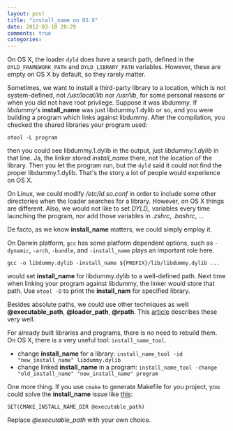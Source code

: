 ```yaml
---
layout: post
title: "install_name on OS X"
date: 2012-03-10 20:29
comments: true
categories: 
---
```

On OS X, the loader `dyld` does have a search path, defined in the `DYLD_FRAMEWORK_PATH` and `DYLD_LIBRARY_PATH` variables. However, these are empty on OS X by default, so they rarely matter. 

Sometimes, we want to install a third-party library to a location, which is not system-defined, not */usr/local/lib* nor */usr/lib*, for some personal reasons or when you did not have root privilege. Suppose it was *libdummy*. If *libdummy*'s **install_name** was just libdummy.1.dylib or so, and you were building a program which links against libdummy. After the compilation, you checked the shared libraries your program used:

    otool -L program

then you could see libdummy.1.dylib in the output, just *libdummy.1.dylib* in that line. Ja, the linker stored *install_name* there, not the location of the library.
Then you let the program run, but the `dyld` said it could not find the proper libdummy.1.dylib. That's the story a lot of people would experience on OS X.

On Linux, we could modify */etc/ld.so.conf* in order to include some other directories when the loader searches for a library. However, on OS X things are different. Also, we would not like to set *DYLD\_* variables every time launching the program, nor add those variables in *.zshrc*, *.bashrc*, ...

De facto, as we know **install\_name** matters, we could simply employ it.

On Darwin platform, `gcc` has some platform dependent options, such as `-dynamic`, `-arch`, `-bundle`, and `-install_name` plays an important role here.

    gcc -o libdummy.dylib -install_name ${PREFIX}/lib/libdummy.dylib ...

would set **install\_name** for libdummy.dylib to a well-defined path. Next time when linking your program against libdummy, the linker would store that path. Use `otool -D` to print the **install\_nam** for specified library.

Besides absolute paths, we could use other techniques as well: 
**@executable\_path**, **@loader\_path**, **@rpath**. This [article](https://wincent.com/wiki/@executable_path,_@load_path_and_@rpath) describes these very well.

For already built libraries and programs, there is no need to rebuild them. On OS X, there is a very useful tool: `install_name_tool`.

- change **install\_name** for a library:
    `install_name_tool -id "new_install_name" libdummy.dylib`
- change linked **install\_name** in a program:
    `install_name_tool -change "old_install_name" "new_install_name" program`


One more thing. If you use `cmake` to generate Makefile for you project, you could solve the **install_name** issue like [this](http://www.cmake.org/pipermail/cmake/2011-April/043826.html):

    SET(CMAKE_INSTALL_NAME_DIR @executable_path)

Replace *@executable\_path* with your own choice.
